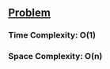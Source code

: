 ## [Problem](https://leetcode.com/problems/lfu-cache/)

### Time Complexity: O(1)
### Space Complexity: O(n)
